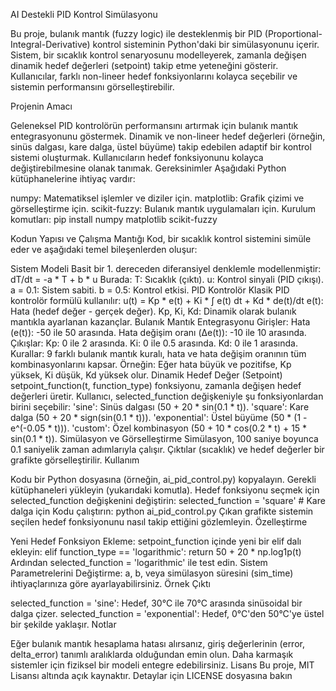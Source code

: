 AI Destekli PID Kontrol Simülasyonu

Bu proje, bulanık mantık (fuzzy logic) ile desteklenmiş bir PID (Proportional-Integral-Derivative) kontrol sisteminin Python'daki bir simülasyonunu içerir. Sistem, bir sıcaklık kontrol senaryosunu modelleyerek, zamanla değişen dinamik hedef değerleri (setpoint) takip etme yeteneğini gösterir. Kullanıcılar, farklı non-lineer hedef fonksiyonlarını kolayca seçebilir ve sistemin performansını görselleştirebilir.

Projenin Amacı

Geleneksel PID kontrolörün performansını artırmak için bulanık mantık entegrasyonunu göstermek.
Dinamik ve non-lineer hedef değerleri (örneğin, sinüs dalgası, kare dalga, üstel büyüme) takip edebilen adaptif bir kontrol sistemi oluşturmak.
Kullanıcıların hedef fonksiyonunu kolayca değiştirebilmesine olanak tanımak.
Gereksinimler
Aşağıdaki Python kütüphanelerine ihtiyaç vardır:

numpy: Matematiksel işlemler ve diziler için.
matplotlib: Grafik çizimi ve görselleştirme için.
scikit-fuzzy: Bulanık mantık uygulamaları için.
Kurulum komutları:
pip install numpy matplotlib scikit-fuzzy

Kodun Yapısı ve Çalışma Mantığı
Kod, bir sıcaklık kontrol sistemini simüle eder ve aşağıdaki temel bileşenlerden oluşur:

Sistem Modeli
Basit bir 1. dereceden diferansiyel denklemle modellenmiştir:
dT/dt = -a * T + b * u
Burada:
T: Sıcaklık (çıktı).
u: Kontrol sinyali (PID çıkışı).
a = 0.1: Sistem sabiti.
b = 0.5: Kontrol etkisi.
PID Kontrolör
Klasik PID kontrolör formülü kullanılır:
u(t) = Kp * e(t) + Ki * ∫ e(t) dt + Kd * de(t)/dt
e(t): Hata (hedef değer - gerçek değer).
Kp, Ki, Kd: Dinamik olarak bulanık mantıkla ayarlanan kazançlar.
Bulanık Mantık Entegrasyonu
Girişler:
Hata (e(t)): -50 ile 50 arasında.
Hata değişim oranı (Δe(t)): -10 ile 10 arasında.
Çıkışlar:
Kp: 0 ile 2 arasında.
Ki: 0 ile 0.5 arasında.
Kd: 0 ile 1 arasında.
Kurallar: 9 farklı bulanık mantık kuralı, hata ve hata değişim oranının tüm kombinasyonlarını kapsar. Örneğin:
Eğer hata büyük ve pozitifse, Kp yüksek, Ki düşük, Kd yüksek olur.
Dinamik Hedef Değer (Setpoint)
setpoint_function(t, function_type) fonksiyonu, zamanla değişen hedef değerleri üretir.
Kullanıcı, selected_function değişkeniyle şu fonksiyonlardan birini seçebilir:
'sine': Sinüs dalgası (50 + 20 * sin(0.1 * t)).
'square': Kare dalga (50 + 20 * sign(sin(0.1 * t))).
'exponential': Üstel büyüme (50 * (1 - e^(-0.05 * t))).
'custom': Özel kombinasyon (50 + 10 * cos(0.2 * t) + 15 * sin(0.1 * t)).
Simülasyon ve Görselleştirme
Simülasyon, 100 saniye boyunca 0.1 saniyelik zaman adımlarıyla çalışır.
Çıktılar (sıcaklık) ve hedef değerler bir grafikte görselleştirilir.
Kullanım

Kodu bir Python dosyasına (örneğin, ai_pid_control.py) kopyalayın.
Gerekli kütüphaneleri yükleyin (yukarıdaki komutla).
Hedef fonksiyonu seçmek için selected_function değişkenini değiştirin: selected_function = 'square' # Kare dalga için
Kodu çalıştırın: python ai_pid_control.py
Çıkan grafikte sistemin seçilen hedef fonksiyonunu nasıl takip ettiğini gözlemleyin.
Özelleştirme

Yeni Hedef Fonksiyon Ekleme:
setpoint_function içinde yeni bir elif dalı ekleyin: elif function_type == 'logarithmic': return 50 + 20 * np.log1p(t) Ardından selected_function = 'logarithmic' ile test edin.
Sistem Parametrelerini Değiştirme:
a, b, veya simülasyon süresini (sim_time) ihtiyaçlarınıza göre ayarlayabilirsiniz.
Örnek Çıktı

selected_function = 'sine': Hedef, 30°C ile 70°C arasında sinüsoidal bir dalga çizer.
selected_function = 'exponential': Hedef, 0°C'den 50°C'ye üstel bir şekilde yaklaşır.
Notlar

Eğer bulanık mantık hesaplama hatası alırsanız, giriş değerlerinin (error, delta_error) tanımlı aralıklarda olduğundan emin olun.
Daha karmaşık sistemler için fiziksel bir modeli entegre edebilirsiniz.
Lisans
Bu proje, MIT Lisansı altında açık kaynaktır. Detaylar için LICENSE dosyasına bakın
